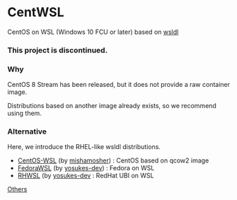 # CentWSL
CentOS on WSL (Windows 10 FCU or later)
based on [wsldl](https://github.com/yuk7/wsldl)

### This project is discontinued.

### Why
CentOS 8 Stream has been released, but it does not provide a raw container image.

Distributions based on another image already exists, so we recommend using them.



### Alternative
Here, we introduce the RHEL-like wsldl distributions.
* [CentOS-WSL](https://github.com/mishamosher/CentOS-WSL) (by [mishamosher](https://github.com/mishamosher)) : CentOS based on qcow2 image
* [FedoraWSL](https://github.com/yosukes-dev/FedoraWSL) (by [yosukes-dev](https://github.com/yosukes-dev)) : Fedora on WSL
* [RHWSL](https://github.com/yosukes-dev/RHWSL) (by [yosukes-dev](https://github.com/yosukes-dev) : RedHat UBI on WSL

[Others](https://wsldl-pg.github.io/docs/Using-wsldl/#distros)